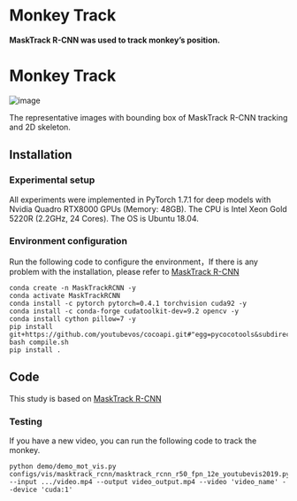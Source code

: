 # Monkey Track

**MaskTrack R-CNN was used to track monkey’s position.**

# Monkey Track

![image](https://user-images.githubusercontent.com/58841760/192137415-4bb54ce9-7c90-41c4-85fe-6eb92e74c19b.png)

The representative images with bounding box of MaskTrack R-CNN tracking and 2D skeleton.

## Installation
### Experimental setup
All experiments were implemented in PyTorch 1.7.1 for deep models with Nvidia Quadro RTX8000 GPUs (Memory: 48GB). 
The CPU is Intel Xeon Gold 5220R (2.2GHz, 24 Cores). The OS is Ubuntu 18.04.

### Environment configuration
Run the following code to configure the environment，If there is any problem with the installation, please refer to [MaskTrack R-CNN](https://github.com/youtubevos/MaskTrackRCNN)
```
conda create -n MaskTrackRCNN -y
conda activate MaskTrackRCNN
conda install -c pytorch pytorch=0.4.1 torchvision cuda92 -y
conda install -c conda-forge cudatoolkit-dev=9.2 opencv -y
conda install cython pillow=7 -y
pip install git+https://github.com/youtubevos/cocoapi.git#"egg=pycocotools&subdirectory=PythonAPI"
bash compile.sh
pip install .
```

## Code
This study is based on [MaskTrack R-CNN](https://github.com/youtubevos/MaskTrackRCNN)

### Testing
If you have a new video, you can run the following code to track the monkey.
```
python demo/demo_mot_vis.py configs/vis/masktrack_rcnn/masktrack_rcnn_r50_fpn_12e_youtubevis2019.py --input .../video.mp4 --output video_output.mp4 --video 'video_name' --device 'cuda:1'
```

